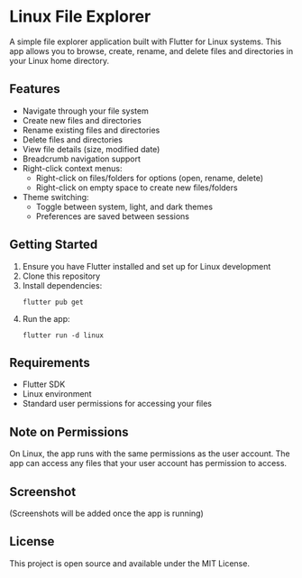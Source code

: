 # Linux File Explorer

A simple file explorer application built with Flutter for Linux systems. This app allows you to browse, create, rename, and delete files and directories in your Linux home directory.

## Features

- Navigate through your file system
- Create new files and directories
- Rename existing files and directories
- Delete files and directories
- View file details (size, modified date)
- Breadcrumb navigation support
- Right-click context menus:
  - Right-click on files/folders for options (open, rename, delete)
  - Right-click on empty space to create new files/folders
- Theme switching:
  - Toggle between system, light, and dark themes
  - Preferences are saved between sessions

## Getting Started

1. Ensure you have Flutter installed and set up for Linux development
2. Clone this repository
3. Install dependencies:
   ```
   flutter pub get
   ```
4. Run the app:
   ```
   flutter run -d linux
   ```

## Requirements

- Flutter SDK
- Linux environment
- Standard user permissions for accessing your files

## Note on Permissions

On Linux, the app runs with the same permissions as the user account. The app can access any files that your user account has permission to access.

## Screenshot

(Screenshots will be added once the app is running)

## License

This project is open source and available under the MIT License.
